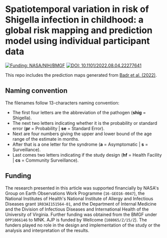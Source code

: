 # Spatiotemporal variation in risk of Shigella infection in childhood: a global risk mapping and prediction model using individual participant data

[![Funding: NASA/NIH/BMGF](https://img.shields.io/badge/Funding-NASA%20GEO%20&%20NIH%20NIAID%20&%20BMGF-blue.svg)](#Funding)
[![DOI: 10.1101/2022.08.04.22277641](https://zenodo.org/badge/DOI/10.1101%2F2022.08.04.22277641.svg)](https://doi.org/10.1101/2022.08.04.22277641)

This repo includes the prediction maps generated from [Badr et al. (2022)](https://doi.org/10.1101/2022.08.04.22277641).

## Naming convention
The filenames follow 13-characters naming convention:
- The first four letters are the abbreviation of the pathogen (**shig** = Shigella).
- The next two letters indicating whether it is the probability or standard error (**pr** = Probability | **se** = Standard Error).
- Next are four numbers giving the upper and lower bound of the age range of the estimate in months.
- After that is a one letter for the syndrome (**a** = Asymptomatic | **s** = Surveillance).
- Last comes two letters indicating if the study design (**hf** = Health Facility | **cs** = Community Surveillance).

## Funding
The research presented in this article was supported financially by NASA's Group on Earth Observations Work Programme (`16-GEO16-0047`), the National Institutes of Health's National Institute of Allergy and Infectious Diseases grant `1R03AI151564-01`, and the Department of Internal Medicine and the Division of Infectious Diseases and International Health of the University of Virginia. Further funding was obtained from the BMGF under `OPP1066146` to MNK. AJP is funded by Wellcome (`108065/Z/15/Z`). The funders played no role in the design and implementation of the study or the analysis and interpretation of the results.
